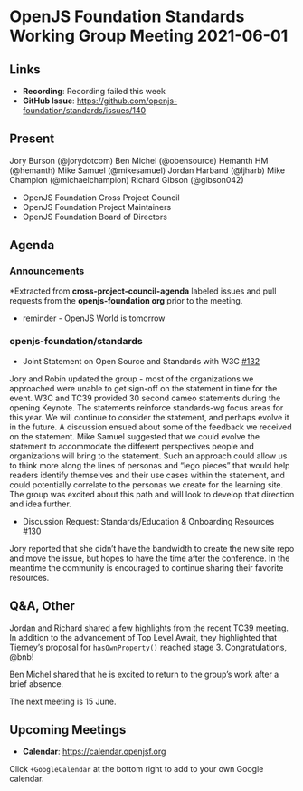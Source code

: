 # OpenJS Foundation Standards Working Group Meeting 2021-06-01

## Links

* **Recording**: Recording failed this week
* **GitHub Issue**: https://github.com/openjs-foundation/standards/issues/140

## Present
Jory Burson (@jorydotcom)
Ben Michel (@obensource)
Hemanth HM (@hemanth)
Mike Samuel (@mikesamuel)
Jordan Harband (@ljharb)
Mike Champion (@michaelchampion)
Richard Gibson (@gibson042)

* OpenJS Foundation Cross Project Council
* OpenJS Foundation Project Maintainers
* OpenJS Foundation Board of Directors

## Agenda

### Announcements

*Extracted from **cross-project-council-agenda** labeled issues and pull requests from the **openjs-foundation org** prior to the meeting.

* reminder - OpenJS World is tomorrow

### openjs-foundation/standards

* Joint Statement on Open Source and Standards with W3C  [#132](https://github.com/openjs-foundation/standards/issues/132)

Jory and Robin updated the group - most of the organizations we approached were unable to get sign-off on the statement in time for the event. W3C and TC39 provided 30 second cameo statements during the opening Keynote. The statements reinforce standards-wg focus areas for this year. 
We will continue to consider the statement, and perhaps evolve it in the future. 
A discussion ensued about some of the feedback we received on the statement. Mike Samuel suggested that we could evolve the statement to accommodate the different perspectives people and organizations will bring to the statement. Such an approach could allow us to think more along the lines of personas and “lego pieces” that would help readers identify themselves and their use cases within the statement, and could potentially correlate to the personas we create for the learning site. The group was excited about this path and will look to develop that direction and idea further. 

* Discussion Request: Standards/Education & Onboarding Resources [#130](https://github.com/openjs-foundation/standards/issues/130)

Jory reported that she didn’t have the bandwidth to create the new site repo and move the issue, but hopes to have the time after the conference. 
In the meantime the community is encouraged to continue sharing their favorite resources. 

## Q&A, Other

Jordan and Richard shared a few highlights from the recent TC39 meeting. In addition to the advancement of Top Level Await, they highlighted that Tierney’s proposal for `hasOwnProperty()` reached stage 3. Congratulations, @bnb!

Ben Michel shared that he is excited to return to the group’s work after a brief absence.

The next meeting is 15 June.

## Upcoming Meetings

* **Calendar**: <https://calendar.openjsf.org>

Click `+GoogleCalendar` at the bottom right to add to your own Google calendar.
